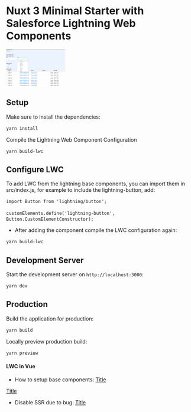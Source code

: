 # Nuxt 3 Minimal Starter with Salesforce Lightning Web Components

<img src="readme-screenshot.png" style="height:100px;width:auto" />

## Setup

Make sure to install the dependencies:

```bash
yarn install
```

Compile the Lightning Web Component Configuration
```bash
yarn build-lwc
```

## Configure LWC

To add LWC from the lightning base components, you can import them in src/index.js, for example to include the lightning-button, add:
```
import Button from 'lightning/button';

customElements.define('lightning-button', Button.CustomElementConstructor);
```
- After adding the component compile the LWC configuration again:
```bash
yarn build-lwc
```

## Development Server

Start the development server on `http://localhost:3000`:

```bash
yarn dev
```

## Production

Build the application for production:

```bash
yarn build
```

Locally preview production build:

```bash
yarn preview
```



####    LWC in Vue

- How to setup base components:
[Title](https://salesforce.stackexchange.com/questions/323613/lightning-open-source-use-of-base-components)

[Title](https://salesforce.stackexchange.com/questions/340594/lwc-build-files-explaination)

- Disable SSR due to bug:  [Title](https://github.com/lit/lit/discussions/2259)